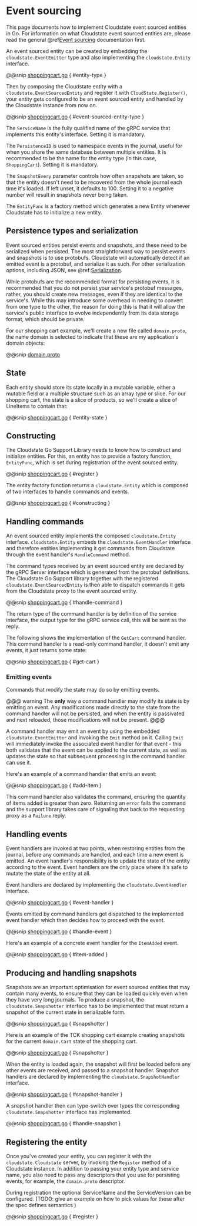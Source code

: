 # Event sourcing

This page documents how to implement Cloudstate event sourced entities in Go. For information on what Cloudstate event sourced entities are, please read the general @ref[Event sourcing](../../features/eventsourced.md) documentation first.

An event sourced entity can be created by embedding the `cloudstate.EventEmitter` type and also implementing the `cloudstate.Entity` interface.

@@snip [shoppingcart.go](/docs/src/main/paradox/user/lang/go/src/shoppingcart.go) { #entity-type }

Then by composing the Cloudstate entity with a `cloudstate.EventSourcedEntity` and register it with `CloudState.Register()`, your entity gets configured to be an event sourced entity and handled by the Cloudstate instance from now on.

@@snip [shoppingcart.go](/docs/src/main/paradox/user/lang/go/src/eventsourced.go) { #event-sourced-entity-type }

The `ServiceName` is the fully qualified name of the gRPC service that implements this entity's interface. Setting it is mandatory.

The `PersistenceID` is used to namespace events in the journal, useful for when you share the same database between multiple entities. It is recommended to be the name for the entity type (in this case, `ShoppingCart`). Setting it is mandatory.

The `SnapshotEvery` parameter controls how often snapshots are taken, so that the entity doesn't need to be recovered from the whole journal each time it's loaded. If left unset, it defaults to 100. Setting it to a negative number will result in snapshots never being taken.

The `EntityFunc` is a factory method which generates a new Entity whenever Cloudstate has to initialize a new entity. 

## Persistence types and serialization

Event sourced entities persist events and snapshots, and these need to be serialized when persisted. The most straightforward way to persist events and snapshots is to use protobufs. Cloudstate will automatically detect if an emitted event is a protobuf, and serialize it as such. For other serialization options, including JSON, see @ref:[Serialization](serialization.md).

While protobufs are the recommended format for persisting events, it is recommended that you do not persist your service's protobuf messages, rather, you should create new messages, even if they are identical to the service's. While this may introduce some overhead in needing to convert from one type to the other, the reason for doing this is that it will allow the service's public interface to evolve independently from its data storage format, which should be private.

For our shopping cart example, we'll create a new file called `domain.proto`, the name domain is selected to indicate that these are my application's domain objects:

@@snip [domain.proto](/docs/src/test/proto/domain.proto)

## State

Each entity should store its state locally in a mutable variable, either a mutable field or a multiple structure such as an array type or slice. For our shopping cart, the state is a slice of products, so we'll create a slice of LineItems to contain that:

@@snip [shoppingcart.go](/docs/src/main/paradox/user/lang/go/src/shoppingcart.go) { #entity-state }

## Constructing

The Cloudstate Go Support Library needs to know how to construct and initialize entities. For this, an entity has to provide a factory function, `EntityFunc`, which is set during registration of the event sourced entity.

@@snip [shoppingcart.go](/docs/src/main/paradox/user/lang/go/src/shoppingcart.go) { #register }

The entity factory function returns a `cloudstate.Entity` which is composed of two interfaces to handle commands and events.

@@snip [shoppingcart.go](/docs/src/main/paradox/user/lang/go/src/shoppingcart.go) { #constructing }

## Handling commands

An event sourced entity implements the composed `cloudstate.Entity` interface. `cloudstate.Entity` embeds the `cloudstate.EventHandler` interface and therefore entities implementing it get commands from Cloudstate through the event handler's `HandleCommand` method.

The command types received by an event sourced entity are declared by the gRPC Server interface which is generated from the protobuf definitions. The Cloudstate Go Support library together with the registered `cloudstate.EventSourcedEntity` is then able to dispatch commands it gets from the Cloudstate proxy to the event sourced entity.

@@snip [shoppingcart.go](/docs/src/main/paradox/user/lang/go/src/shoppingcart.go) { #handle-command } 

The return type of the command handler is by definition of the service interface, the output type for the gRPC service call, this will be sent as the reply.

The following shows the implementation of the `GetCart` command handler. This command handler is a read-only command handler, it doesn't emit any events, it just returns some state:

@@snip [shoppingcart.go](/docs/src/main/paradox/user/lang/go/src/shoppingcart.go) { #get-cart }

### Emitting events

Commands that modify the state may do so by emitting events.

@@@ warning
The **only** way a command handler may modify its state is by emitting an event. Any modifications made directly to the state from the command handler will not be persisted, and when the entity is passivated and next reloaded, those modifications will not be present.
@@@

A command handler may emit an event by using the embedded `cloudstate.EventEmitter` and invoking the `Emit` method on it. Calling `Emit` will immediately invoke the associated event handler for that event - this both validates that the event can be applied to the current state, as well as updates the state so that subsequent processing in the command handler can use it.

Here's an example of a command handler that emits an event:

@@snip [shoppingcart.go](/docs/src/main/paradox/user/lang/go/src/shoppingcart.go) { #add-item }

This command handler also validates the command, ensuring the quantity of items added is greater than zero. Returning an `error` fails the command and the support library takes care of signaling that back to the requesting proxy as a `Failure` reply.  

## Handling events

Event handlers are invoked at two points, when restoring entities from the journal, before any commands are handled, and each time a new event is emitted. An event handler's responsibility is to update the state of the entity according to the event. Event handlers are the only place where it's safe to mutate the state of the entity at all.

Event handlers are declared by implementing the `cloudstate.EventHandler` interface.

@@snip [shoppingcart.go](/docs/src/main/paradox/user/lang/go/src/event.go) { #event-handler }

Events emitted by command handlers get dispatched to the implemented event handler which then decides how to proceed with the event. 

@@snip [shoppingcart.go](/docs/src/main/paradox/user/lang/go/src/shoppingcart.go) { #handle-event } 

Here's an example of a concrete event handler for the `ItemAdded` event.

@@snip [shoppingcart.go](/docs/src/main/paradox/user/lang/go/src/shoppingcart.go) { #item-added }

## Producing and handling snapshots

Snapshots are an important optimisation for event sourced entities that may contain many events, to ensure that they can be loaded quickly even when they have very long journals. To produce a snapshot, the `cloudstate.Snapshotter` interface has to be implemented that must return a snapshot of the current state in serializable form. 

@@snip [shoppingcart.go](/docs/src/main/paradox/user/lang/go/src/event.go) { #snapshotter }

Here is an example of the TCK shopping cart example creating snapshots for the current `domain.Cart` state of the shopping cart.

@@snip [shoppingcart.go](/docs/src/main/paradox/user/lang/go/src/shoppingcart.go) { #snapshotter }

When the entity is loaded again, the snapshot will first be loaded before any other events are received, and passed to a snapshot handler. Snapshot handlers are declared by implementing the `cloudstate.SnapshotHandler` interface.

@@snip [shoppingcart.go](/docs/src/main/paradox/user/lang/go/src/event.go) { #snapshot-handler }

A snapshot handler then can type-switch over types the corresponding `cloudstate.Snapshotter` interface has implemented.  

@@snip [shoppingcart.go](/docs/src/main/paradox/user/lang/go/src/shoppingcart.go) { #handle-snapshot }

## Registering the entity

Once you've created your entity, you can register it with the `cloudstate.Cloudstate` server, by invoking the `Register` method of a Cloudstate instance. In addition to passing your entity type and service name, you also need to pass any descriptors that you use for persisting events, for example, the `domain.proto` descriptor.

During registration the optional ServiceName and the ServiceVersion can be configured.
(TODO: give an example on how to pick values for these after the spec defines semantics )

@@snip [shoppingcart.go](/docs/src/main/paradox/user/lang/go/src/shoppingcart.go) { #register }
